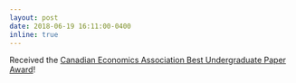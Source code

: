 ```yaml
---
layout: post
date: 2018-06-19 16:11:00-0400
inline: true
---
```


Received the [Canadian Economics Association Best Undergraduate Paper Award](https://www.economics.utoronto.ca/index.php/index/index/newsDetails/152)!
